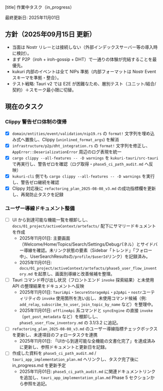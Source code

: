 ﻿[title] 作業中タスク（in_progress）

最終更新日: 2025年11月01日

## 方針（2025年09月15日 更新）

- 当面は Nostr リレーとは接続しない（外部インデックスサーバー等の導入時に検討）。
- まず P2P（iroh + iroh-gossip + DHT）で一通りの体験が完結することを最優先。
- kukuri 内部のイベントは全て NIPs 準拠（内部フォーマットは Nostr Event スキーマを準拠・整合）。
- テスト戦略: Tauri v2 では E2E が困難なため、層別テスト（ユニット/結合/契約）＋スモーク最小限に切替。

## 現在のタスク

### Clippy 警告ゼロ体制の復帰

- [x] `domain/entities/event/validation/nip19.rs` の `format!` 文字列を埋め込み式へ置換し、Clippy (`uninlined_format_args`) を解消
- [x] `infrastructure/p2p/dht_integration.rs` の `format!` 文字列を修正し、`AppError::DeserializationError` 周辺のログ表現を統一
- [x] `cargo clippy --all-features -- -D warnings` を `kukuri-tauri/src-tauri` で再実行し、警告ゼロを確認（ログ取得・`phase5_ci_path_audit.md` へ反映）
- [x] `kukuri-cli` 側でも `cargo clippy --all-features -- -D warnings` を実行し、警告ゼロ継続を確認
- [x] Clippy 対応後に `refactoring_plan_2025-08-08_v3.md` の成功指標欄を更新し、再発防止タスクを記録

### ユーザー導線ドキュメント整備

- [ ] UI から到達可能な機能一覧を棚卸しし、`docs/01_project/activeContext/artefacts/` 配下にサマリードキュメントを作成
  - 2025年11月01日: 主要画面（Welcome/Home/Topics/Search/Settings/Debugパネル）とサイドバー導線を確認。未リンク状態の要素（Sidebar「トレンド」「フォロー中」、UserSearchResultsの`/profile/$userId`リンク）を記録済み。
  - 2025年11月01日: `docs/01_project/activeContext/artefacts/phase5_user_flow_inventory.md` を起票し、画面別導線と改善候補を整理。
- [ ] Tauri コマンド呼び出し状況（フロントエンド `invoke` 探索結果）と未使用 API の整理結果をドキュメントへ反映
  - 2025年11月01日: `TauriApi`・`SecureStorageApi`・`p2pApi`・`nostr`ユーティリティの `invoke` 使用箇所を洗い出し、未使用コマンド候補（例: `add_relay`, `subscribe_to_user`, `join_topic_by_name` など）を整理中。
  - 2025年11月01日: `offlineApi` 系コマンドと `syncEngine` の直接 `invoke`（`get_post_metadata` など）を棚卸しし、`phase5_user_flow_inventory.md` の 3.1/3.2 に追記。
- [ ] `refactoring_plan_2025-08-08_v3.md` のユーザー導線指標チェックボックスを更新し、未達項目のフォロータスクを連携
  - 2025年11月01日: 「UIから到達可能な全機能の文書化完了」を達成済みに更新し、参照ドキュメントと更新日を記録。
- [ ] 作成した資料を `phase5_ci_path_audit.md` / `tauri_app_implementation_plan.md` へリンクし、タスク完了後に in_progress.md を更新予定
  - 2025年11月01日: `phase5_ci_path_audit.md` に関連ドキュメントリンクを追加し、`tauri_app_implementation_plan.md` Phase 5 セクションから参照を追記。
